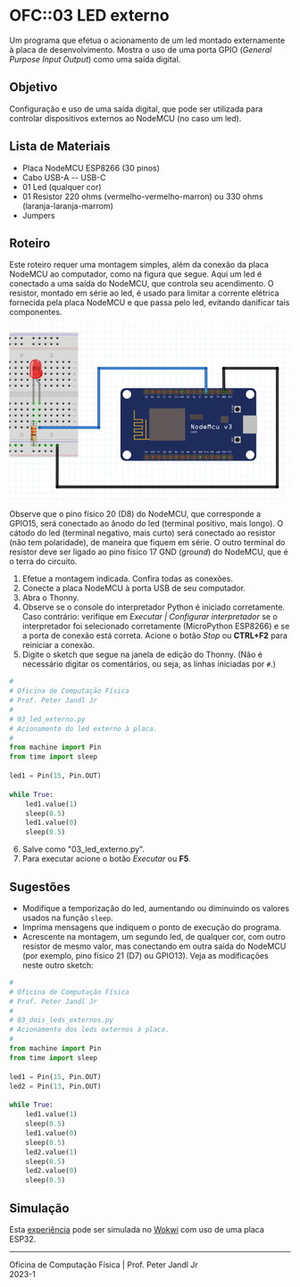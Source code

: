# OFC::03 LED externo

Um programa que efetua o acionamento de um led montado externamente à placa de desenvolvimento. Mostra o uso de uma porta GPIO (*General Purpose Input Output*) como uma saída digital.

## Objetivo

Configuração e uso de uma saída digital, que pode ser utilizada para controlar dispositivos externos ao NodeMCU (no caso um led).

## Lista de Materiais

* Placa NodeMCU ESP8266 (30 pinos)
* Cabo USB-A -- USB-C
* 01 Led (qualquer cor)
* 01 Resistor 220 ohms (vermelho-vermelho-marron) ou 330 ohms (laranja-laranja-marrom)
* Jumpers

## Roteiro

Este roteiro requer uma montagem simples, além da conexão da placa NodeMCU ao computador, como na figura que segue. Aqui um led é conectado a uma saída do NodeMCU, que controla seu acendimento. O resistor, montado em série ao led, é usado para limitar a corrente elétrica fornecida pela placa NodeMCU e que passa pelo led, evitando danificar tais componentes. 

![Circuito 03 led externo](https://github.com/pjandl/ocf/blob/main/T-2023-1/figuras/03_led_externo.png)

Observe que o pino físico 20 (D8) do NodeMCU, que corresponde a GPIO15, será conectado ao ânodo do led (terminal positivo, mais longo). O cátodo do led (terminal negativo, mais curto) será conectado ao resistor (não tem polaridade), de maneira que fiquem em série. O outro terminal do resistor deve ser ligado ao pino físico 17 GND (*ground*) do NodeMCU, que é o terra do circuito.  

1. Efetue a montagem indicada. Confira todas as conexões.
2. Conecte a placa NodeMCU à porta USB de seu computador.
3. Abra o Thonny.
4. Observe se o console do interpretador Python é iniciado corretamente. Caso contrário: verifique em *Executar | Configurar interpretador* se o interpretador foi selecionado corretamente (MicroPython ESP8266) e se a porta de conexão está correta. Acione o botão *Stop* ou **CTRL+F2** para reiniciar a conexão.
5. Digite o sketch que segue na janela de edição do Thonny. (Não é necessário digitar os comentários, ou seja, as linhas iniciadas por `#`.)

```python
#
# Oficina de Computação Física
# Prof. Peter Jandl Jr
#
# 03_led_externo.py
# Acionamento do led externo à placa.
#
from machine import Pin
from time import sleep

led1 = Pin(15, Pin.OUT)

while True:
    led1.value(1)
    sleep(0.5)
    led1.value(0)
    sleep(0.5)

```

6. Salve como "03_led_externo.py".
7. Para executar acione o botão *Executar* ou **F5**.

## Sugestões

* Modifique a temporização do led, aumentando ou diminuindo os valores usados na função `sleep`.
* Imprima mensagens que indiquem o ponto de execução do programa.
* Acrescente na montagem, um segundo led, de qualquer cor, com outro resistor de mesmo valor, mas conectando em outra saída do NodeMCU (por exemplo, pino físico 21 (D7) ou GPIO13). Veja as modificações neste outro sketch:

```python
#
# Oficina de Computação Física
# Prof. Peter Jandl Jr
#
# 03_dois_leds_externos.py
# Acionamento dos leds externos à placa.
#
from machine import Pin
from time import sleep

led1 = Pin(15, Pin.OUT)
led2 = Pin(13, Pin.OUT)

while True:
    led1.value(1)
    sleep(0.5)
    led1.value(0)
    sleep(0.5)
    led2.value(1)
    sleep(0.5)
    led2.value(0)
    sleep(0.5)

```

## Simulação

Esta [experiência](https://wokwi.com/projects/346163718014370386) pode ser simulada no [Wokwi](https://wokwi.com/projects/346163718014370386) com uso de uma placa ESP32.

---
Oficina de Computação Física | Prof. Peter Jandl Jr
<br/>2023-1
